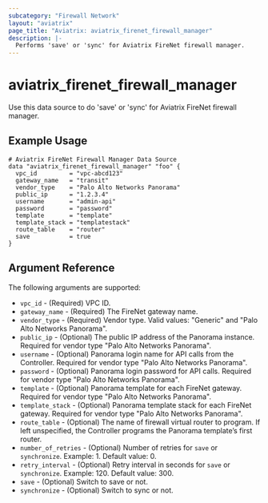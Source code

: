 ```yaml
---
subcategory: "Firewall Network"
layout: "aviatrix"
page_title: "Aviatrix: aviatrix_firenet_firewall_manager"
description: |-
  Performs 'save' or 'sync' for Aviatrix FireNet firewall manager.
---
```


# aviatrix_firenet_firewall_manager

Use this data source to do 'save' or 'sync' for Aviatrix FireNet firewall manager.

## Example Usage

```hcl
# Aviatrix FireNet Firewall Manager Data Source
data "aviatrix_firenet_firewall_manager" "foo" {
  vpc_id         = "vpc-abcd123"
  gateway_name   = "transit"
  vendor_type    = "Palo Alto Networks Panorama"
  public_ip      = "1.2.3.4"
  username       = "admin-api"
  password       = "password"
  template       = "template"
  template_stack = "templatestack"
  route_table    = "router"
  save           = true
}
```

## Argument Reference

The following arguments are supported:

* `vpc_id` - (Required) VPC ID.
* `gateway_name` - (Required) The FireNet gateway name.
* `vendor_type` - (Required) Vendor type. Valid values: "Generic" and "Palo Alto Networks Panorama".
* `public_ip` - (Optional) The public IP address of the Panorama instance. Required for vendor type "Palo Alto Networks Panorama".
* `username` - (Optional) Panorama login name for API calls from the Controller. Required for vendor type "Palo Alto Networks Panorama".
* `password` - (Optional) Panorama login password for API calls. Required for vendor type "Palo Alto Networks Panorama".
* `template` - (Optional) Panorama template for each FireNet gateway. Required for vendor type "Palo Alto Networks Panorama".
* `template_stack` - (Optional) Panorama template stack for each FireNet gateway. Required for vendor type "Palo Alto Networks Panorama".
* `route_table` - (Optional) The name of firewall virtual router to program. If left unspecified, the Controller programs the Panorama template’s first router.
* `number_of_retries` - (Optional) Number of retries for `save` or `synchronize`. Example: 1. Default value: 0.
* `retry_interval` - (Optional) Retry interval in seconds for `save` or `synchronize`. Example: 120. Default value: 300.
* `save` - (Optional) Switch to save or not.
* `synchronize` - (Optional) Switch to sync or not.
